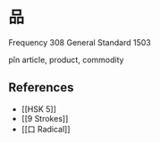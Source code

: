 # 品
Frequency 308
General Standard 1503

pǐn
article, product, commodity

## References
- [[HSK 5]]
- [[9 Strokes]]
- [[口 Radical]]